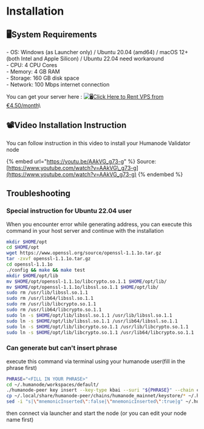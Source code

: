 # Installation

## 🖥️System Requirements

\- OS: Windows (as Launcher only) / Ubuntu 20.04 (amd64) / macOS 12+ (both Intel and Apple Silicon) / Ubuntu 22.04 need workaround \
\- CPU: 4 CPU Cores \
\- Memory: 4 GB RAM \
\- Storage: 160 GB disk space \
\- Network: 100 Mbps internet connection

You can get your server here : ![🖥](https://web.telegram.org/a/blank.8dd283bceccca95a48d8.png)[Click Here to Rent VPS from €4.50/month](https://www.dpbolvw.net/bi103shqnhp465665C69E46ABE79DB?sid=CNID-R)\


## 📽️Video Installation Instruction

You can follow instruction in this video to install your Humanode Validator node

{% embed url="https://youtu.be/AAkVG_g73-g" %}
Source: [https://www.youtube.com/watch?v=AAkVG\_g73-g](https://www.youtube.com/watch?v=AAkVG_g73-g)
{% endembed %}

## Troubleshooting

### Special instruction for Ubuntu 22.04 user

When you encounter error while generating address, you can execute this command in your host server and continue with the installation

```sh
mkdir $HOME/opt
cd $HOME/opt
wget https://www.openssl.org/source/openssl-1.1.1o.tar.gz
tar -zxvf openssl-1.1.1o.tar.gz
cd openssl-1.1.1o
./config && make && make test
mkdir $HOME/opt/lib
mv $HOME/opt/openssl-1.1.1o/libcrypto.so.1.1 $HOME/opt/lib/
mv $HOME/opt/openssl-1.1.1o/libssl.so.1.1 $HOME/opt/lib/
sudo rm /usr/lib/libssl.so.1.1
sudo rm /usr/lib64/libssl.so.1.1
sudo rm /usr/lib/libcrypto.so.1.1
sudo rm /usr/lib64/libcrypto.so.1.1
sudo ln -s $HOME/opt/lib/libssl.so.1.1 /usr/lib/libssl.so.1.1
sudo ln -s $HOME/opt/lib/libssl.so.1.1 /usr/lib64/libssl.so.1.1
sudo ln -s $HOME/opt/lib/libcrypto.so.1.1 /usr/lib/libcrypto.so.1.1
sudo ln -s $HOME/opt/lib/libcrypto.so.1.1 /usr/lib64/libcrypto.so.1.1
```

### Can generate but can't insert phrase

execute this command via terminal using your humanode user(fill in the phrase first)

```bash
PHRASE="<FILL IN YOUR PHRASE>"
cd ~/.humanode/workspaces/default/
./humanode-peer key insert --key-type kbai --suri "${PHRASE}" --chain chainspec.json --scheme sr25519
cp ~/.local/share/humanode-peer/chains/humanode_mainnet/keystore/* ~/.humanode/workspaces/default/substrate-data/chains/humanode_mainnet/keystore/
sed -i "s|\"mnemonicInserted\":false|\"mnemonicInserted\":true|g" ~/.humanode/workspaces/default/workspace.json
```

then connect via launcher and start the node (or you can edit your node name first)
